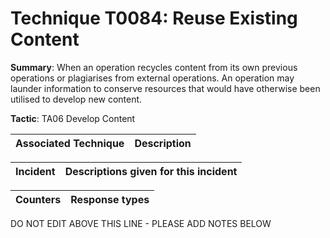 # Technique T0084: Reuse Existing Content

**Summary**: When an operation recycles content from its own previous operations or plagiarises from external operations. An operation may launder information to conserve resources that would have otherwise been utilised to develop new content.

**Tactic**: TA06 Develop Content


| Associated Technique | Description |
| --------- | ------------------------- |



| Incident | Descriptions given for this incident |
| -------- | -------------------- |



| Counters | Response types |
| -------- | -------------- |


DO NOT EDIT ABOVE THIS LINE - PLEASE ADD NOTES BELOW